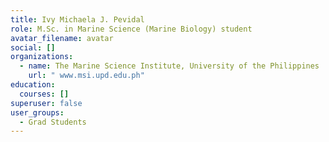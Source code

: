 ```yaml
---
title: Ivy Michaela J. Pevidal
role: M.Sc. in Marine Science (Marine Biology) student
avatar_filename: avatar
social: []
organizations:
  - name: The Marine Science Institute, University of the Philippines
    url: " www.msi.upd.edu.ph"
education:
  courses: []
superuser: false
user_groups:
  - Grad Students
---
```

